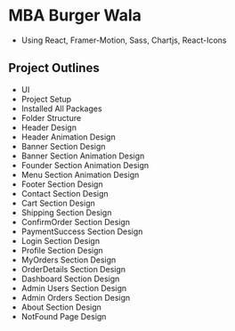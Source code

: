 # MBA Burger Wala
- Using React, Framer-Motion, Sass, Chartjs, React-Icons

## Project Outlines
- UI
 - Project Setup
 - Installed All Packages
 - Folder Structure
 - Header Design
 - Header Animation Design
 - Banner Section Design
 - Banner Section Animation Design
 - Founder Section Animation Design
 - Menu Section Animation Design
 - Footer Section Design
 - Contact Section Design
 - Cart Section Design
 - Shipping Section Design
 - ConfirmOrder Section Design
 - PaymentSuccess Section Design
 - Login Section Design
 - Profile Section Design
 - MyOrders Section Design
 - OrderDetails Section Design
 - Dashboard Section Design
 - Admin Users Section Design
 - Admin Orders Section Design
 - About Section Design
 - NotFound Page Design